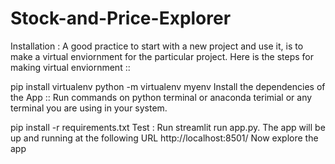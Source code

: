 # Stock-and-Price-Explorer

Installation :
A good practice to start with a new project and use it, is to make a virtual enviornment for the particular project. Here is the steps for making virtual enviornment ::

pip install virtualenv
python -m virtualenv myenv
Install the dependencies of the App ::
Run commands on python terminal or anaconda terimial or any terminal you are using in your system.

pip install -r requirements.txt
Test :
Run streamlit run app.py.
The app will be up and running at the following URL http://localhost:8501/
Now explore the app
